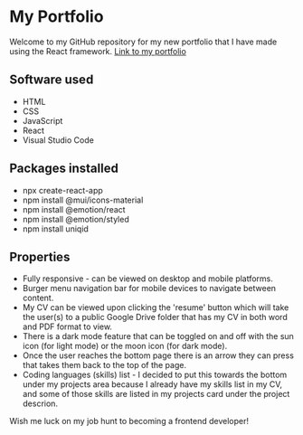# My Portfolio
Welcome to my GitHub repository for my new portfolio that I have made using the React framework.
[Link to my portfolio]()

## Software used
- HTML
- CSS
- JavaScript
- React
- Visual Studio Code

## Packages installed
- npx create-react-app 
- npm install @mui/icons-material
- npm install @emotion/react
- npm install @emotion/styled
- npm install uniqid

## Properties
- Fully responsive - can be viewed on desktop and mobile platforms.
- Burger menu navigation bar for mobile devices to navigate between content.
- My CV can be viewed upon clicking the 'resume' button which will take the user(s) to a public Google Drive folder that has my CV in both word and PDF format to view.
- There is a dark mode feature that can be toggled on and off with the sun icon (for light mode) or the moon icon (for dark mode).
- Once the user reaches the bottom page there is an arrow they can press that takes them back to the top of the page.
- Coding languages (skills) list - I decided to put this towards the bottom under my projects area because I already have my skills list in my CV, and some of those skills are listed in my projects card under the project descrion.

Wish me luck on my job hunt to becoming a frontend developer!

